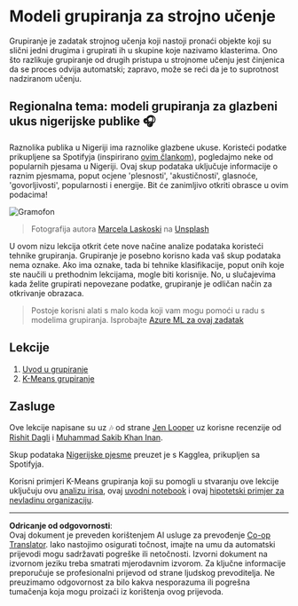 <!--
CO_OP_TRANSLATOR_METADATA:
{
  "original_hash": "b28a3a4911584062772c537b653ebbc7",
  "translation_date": "2025-09-05T12:08:35+00:00",
  "source_file": "5-Clustering/README.md",
  "language_code": "hr"
}
-->
# Modeli grupiranja za strojno učenje

Grupiranje je zadatak strojnog učenja koji nastoji pronaći objekte koji su slični jedni drugima i grupirati ih u skupine koje nazivamo klasterima. Ono što razlikuje grupiranje od drugih pristupa u strojnome učenju jest činjenica da se proces odvija automatski; zapravo, može se reći da je to suprotnost nadziranom učenju.

## Regionalna tema: modeli grupiranja za glazbeni ukus nigerijske publike 🎧

Raznolika publika u Nigeriji ima raznolike glazbene ukuse. Koristeći podatke prikupljene sa Spotifyja (inspirirano [ovim člankom](https://towardsdatascience.com/country-wise-visual-analysis-of-music-taste-using-spotify-api-seaborn-in-python-77f5b749b421)), pogledajmo neke od popularnih pjesama u Nigeriji. Ovaj skup podataka uključuje informacije o raznim pjesmama, poput ocjene 'plesnosti', 'akustičnosti', glasnoće, 'govorljivosti', popularnosti i energije. Bit će zanimljivo otkriti obrasce u ovim podacima!

![Gramofon](../../../5-Clustering/images/turntable.jpg)

> Fotografija autora <a href="https://unsplash.com/@marcelalaskoski?utm_source=unsplash&utm_medium=referral&utm_content=creditCopyText">Marcela Laskoski</a> na <a href="https://unsplash.com/s/photos/nigerian-music?utm_source=unsplash&utm_medium=referral&utm_content=creditCopyText">Unsplash</a>
  
U ovom nizu lekcija otkrit ćete nove načine analize podataka koristeći tehnike grupiranja. Grupiranje je posebno korisno kada vaš skup podataka nema oznake. Ako ima oznake, tada bi tehnike klasifikacije, poput onih koje ste naučili u prethodnim lekcijama, mogle biti korisnije. No, u slučajevima kada želite grupirati nepovezane podatke, grupiranje je odličan način za otkrivanje obrazaca.

> Postoje korisni alati s malo koda koji vam mogu pomoći u radu s modelima grupiranja. Isprobajte [Azure ML za ovaj zadatak](https://docs.microsoft.com/learn/modules/create-clustering-model-azure-machine-learning-designer/?WT.mc_id=academic-77952-leestott)

## Lekcije

1. [Uvod u grupiranje](1-Visualize/README.md)
2. [K-Means grupiranje](2-K-Means/README.md)

## Zasluge

Ove lekcije napisane su uz 🎶 od strane [Jen Looper](https://www.twitter.com/jenlooper) uz korisne recenzije od [Rishit Dagli](https://rishit_dagli) i [Muhammad Sakib Khan Inan](https://twitter.com/Sakibinan).

Skup podataka [Nigerijske pjesme](https://www.kaggle.com/sootersaalu/nigerian-songs-spotify) preuzet je s Kagglea, prikupljen sa Spotifyja.

Korisni primjeri K-Means grupiranja koji su pomogli u stvaranju ove lekcije uključuju ovu [analizu irisa](https://www.kaggle.com/bburns/iris-exploration-pca-k-means-and-gmm-clustering), ovaj [uvodni notebook](https://www.kaggle.com/prashant111/k-means-clustering-with-python) i ovaj [hipotetski primjer za nevladinu organizaciju](https://www.kaggle.com/ankandash/pca-k-means-clustering-hierarchical-clustering).

---

**Odricanje od odgovornosti**:  
Ovaj dokument je preveden korištenjem AI usluge za prevođenje [Co-op Translator](https://github.com/Azure/co-op-translator). Iako nastojimo osigurati točnost, imajte na umu da automatski prijevodi mogu sadržavati pogreške ili netočnosti. Izvorni dokument na izvornom jeziku treba smatrati mjerodavnim izvorom. Za ključne informacije preporučuje se profesionalni prijevod od strane ljudskog prevoditelja. Ne preuzimamo odgovornost za bilo kakva nesporazuma ili pogrešna tumačenja koja mogu proizaći iz korištenja ovog prijevoda.